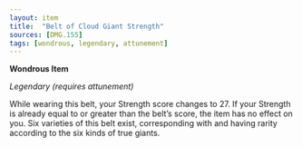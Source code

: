 ```yaml
---
layout: item
title:  "Belt of Cloud Giant Strength"
sources: [DMG.155]
tags: [wondrous, legendary, attunement]
---
```


**Wondrous Item**

*Legendary (requires attunement)*

While wearing this belt, your Strength score changes to 27. If your Strength is already equal to or greater than the belt’s score, the item has no effect on you. Six varieties of this belt exist, corresponding with and having rarity according to the six kinds of true giants.